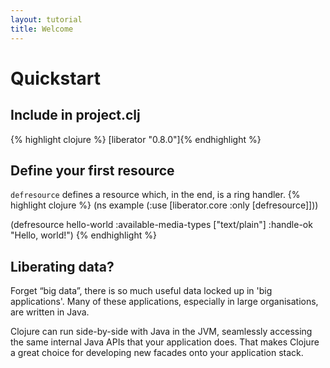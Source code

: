 ```yaml
---
layout: tutorial
title: Welcome
---
```

# Quickstart
## Include in project.clj
{% highlight clojure %}
[liberator "0.8.0"]{% endhighlight %}
## Define your first resource 
````defresource```` defines a resource which, in the end, is a ring handler.
{% highlight clojure %}
(ns example
  (:use [liberator.core :only [defresource]]))

(defresource hello-world
  :available-media-types ["text/plain"]
  :handle-ok "Hello, world!")
{% endhighlight %}

## Liberating data?

Forget “big data”, there is so much useful data locked up in 'big applications'. Many of these applications, especially in large organisations, are written in Java.

Clojure can run side-by-side with Java in the JVM, seamlessly accessing the same internal Java APIs that your application does. That makes Clojure a great choice for developing new facades onto your application stack.